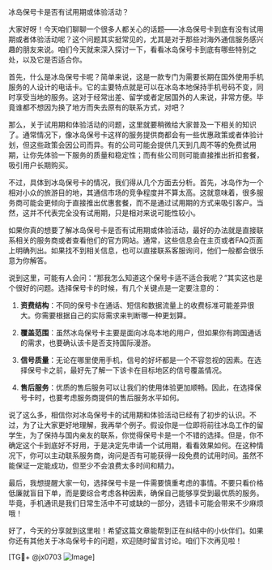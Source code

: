 冰岛保号卡是否有试用期或体验活动？

大家好呀！今天咱们聊聊一个很多人都关心的话题——冰岛保号卡到底有没有试用期或者体验活动呢？这个问题其实挺常见的，尤其是对于那些对海外通信服务感兴趣的朋友来说。咱们今天就来深入探讨一下，看看冰岛保号卡到底有哪些特别之处，以及它是否适合你。

首先，什么是冰岛保号卡呢？简单来说，这是一款专门为需要长期在国外使用手机服务的人设计的电话卡。它的主要特点就是可以在冰岛本地保持手机号码不变，同时享受当地的服务。这对于经常出差、留学或者定居国外的人来说，非常方便。毕竟谁都不想因为换了地方而失去原有的联系方式，对吧？

那么，关于试用期和体验活动的问题，这里就要稍微给大家普及一下相关的知识了。通常情况下，像冰岛保号卡这样的服务提供商都会有一些优惠政策或者体验计划，但这些政策会因公司而异。有的公司可能会提供几天到几周不等的免费试用期，让你先体验一下服务的质量和稳定性；而有些公司则可能直接推出折扣套餐，吸引用户长期购买。

不过，具体到冰岛保号卡的情况，我们得从几个方面去分析。首先，冰岛作为一个相对小众的旅游目的地，其通信市场的竞争程度并不算太高。这就意味着，很多服务商可能会更倾向于直接推出优惠套餐，而不是通过试用期的方式来吸引客户。当然，这并不代表完全没有试用期，只是相对来说可能性较小。

如果你真的想要了解冰岛保号卡是否有试用期或体验活动，最好的办法就是直接联系相关的服务商或者查看他们的官方网站。通常，这些信息会在主页或者FAQ页面上明确列出。如果找不到相关信息，也可以直接联系客服询问，他们一般都会很乐意为你解答。

说到这里，可能有人会问：“那我怎么知道这个保号卡适不适合我呢？”其实这也是个很好的问题。选择保号卡的时候，有几个关键点是一定要注意的：

1. **资费结构**：不同的保号卡在通话、短信和数据流量上的收费标准可能差异很大。你需要根据自己的实际需求来判断哪一种更划算。
   
2. **覆盖范围**：虽然冰岛保号卡主要是面向冰岛本地的用户，但如果你有跨国通话的需求，也要确认该卡是否支持国际漫游。

3. **信号质量**：无论在哪里使用手机，信号的好坏都是一个不容忽视的因素。在选择保号卡之前，最好先了解一下该卡在目标地区的信号覆盖情况。

4. **售后服务**：优质的售后服务可以让我们的使用体验更加顺畅。因此，在选择保号卡时，也要考虑服务商提供的售后服务水平如何。

说了这么多，相信你对冰岛保号卡的试用期和体验活动已经有了初步的认识。不过，为了让大家更好地理解，我再举个例子。假设你是一位即将前往冰岛工作的留学生，为了保持与国内亲友的联系，你觉得保号卡是一个不错的选择。但是，你不确定这个卡到底好不好用，于是决定先申请一个试用期，看看效果如何。在这种情况下，你可以主动联系服务商，询问是否有可能获得一段免费的试用时间。虽然不能保证一定能成功，但至少不会浪费太多时间和精力。

最后，我想提醒大家一句，选择保号卡是一件需要慎重考虑的事情。不要只看价格低廉就盲目下单，而是要综合考虑各种因素，确保自己能够享受到最优质的服务。毕竟，手机通讯是我们日常生活中不可或缺的一部分，选错卡可能会带来不少麻烦哦！

好了，今天的分享就到这里啦！希望这篇文章能帮到正在纠结中的小伙伴们。如果你还有其他关于冰岛保号卡的问题，欢迎随时留言讨论。咱们下次再见啦！

[TG💪+ @jx0703 ![Image](https://github.com/user-attachments/assets/dbca1d08-cadb-493c-b0ec-ad6f7a83f270)]